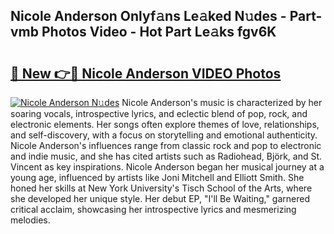 ## Nicole Anderson Onlyf𝚊ns Le𝚊ked N𝚞des - Part-vmb Photos Video - Hot Part Le𝚊ks fgv6K

# <h2><a href="http://ab51494.deff.icu/?id=Nicole+Anderson">🔗 New 👉🔴 Nicole Anderson VIDEO Photos</a></h2>

[![Nicole Anderson N𝚞des](https://i.imgur.com/rIISA9y.gif)](http://ab51494.deff.icu/?id=Nicole+Anderson)
Nicole Anderson's music is characterized by her soaring vocals, introspective lyrics, and eclectic blend of pop, rock, and electronic elements. Her songs often explore themes of love, relationships, and self-discovery, with a focus on storytelling and emotional authenticity. Nicole Anderson's influences range from classic rock and pop to electronic and indie music, and she has cited artists such as Radiohead, Björk, and St. Vincent as key inspirations. Nicole Anderson began her musical journey at a young age, influenced by artists like Joni Mitchell and Elliott Smith. She honed her skills at New York University's Tisch School of the Arts, where she developed her unique style. Her debut EP, "I'll Be Waiting," garnered critical acclaim, showcasing her introspective lyrics and mesmerizing melodies.

